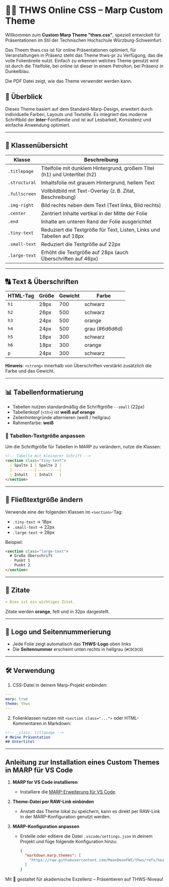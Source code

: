 # 🧑‍🏫 THWS Online CSS – Marp Custom Theme

Willkommen zum **Custom Marp Theme "thws.css"**, speziell entwickelt für Präsentationen im Stil der Technischen Hochschule Würzburg-Schweinfurt.

Das Theem thws.css ist für online Präsentationen optimiert, für Veranstaltungen in Präsenz steht das Theme thws-pr zu Verfügung, das die volle Folienbreite nutzt. Einfach zu erkennen welches Theme genutzt wird ist durch die Titelfolie, bei online ist dieser in einem Petrolton, bei Präsenz in Dunkelblau.

Die PDF Datei zeigt, wie das Theme verwendet werden kann.

## 🌟 Überblick

Dieses Theme basiert auf dem Standard-Marp-Design, erweitert durch individuelle Farben, Layouts und Textstile. Es integriert das moderne Schriftbild der **Inter**-Fontfamilie und ist auf Lesbarkeit, Konsistenz und einfache Anwendung optimiert.

---

## 🎨 Klassenübersicht

| Klasse              | Beschreibung                                                                 |
|---------------------|-------------------------------------------------------------------------------|
| `.titlepage`        | Titelfolie mit dunklem Hintergrund, großem Titel (h1) und Untertitel (h2)     |
| `.structural`       | Inhaltsfolie mit grauem Hintergrund, hellem Text                             |
| `.fullscreen`       | Vollbildbild mit Text-Overlay (z. B. Zitat, Beschreibung)                     |
| `.img-right`        | Bild rechts neben dem Text (Text links, Bild rechts)                          |
| `.center`           | Zentriert Inhalte vertikal in der Mitte der Folie                            |
| `.end`              | Inhalte am unteren Rand der Folie ausgerichtet                               |
| `.tiny-text`        | Reduziert die Textgröße für Text, Listen, Links und Tabellen auf 18px        |
| `.small-text`       | Reduziert die Textgröße auf 22px                                             |
| `.large-text`       | Erhöht die Textgröße auf 28px (auch Überschriften auf 46px)                  |

---

## 🔠 Text & Überschriften

| HTML-Tag  | Größe     | Gewicht   | Farbe        |
|-----------|-----------|-----------|--------------|
| `h1`      | 28px      | 700       | schwarz      |
| `h2`      | 26px      | 500       | schwarz      |
| `h3`      | 24px      | 500       | orange       |
| `h4`      | 24px      | 500       | grau (#6d6d6d)|
| `h5`      | 18px      | 300       | schwarz      |
| `h6`      | 18px      | 300       | orange       |
| `p`       | 24px      | 300       | schwarz      |

**Hinweis**: `<strong>` innerhalb von Überschriften verstärkt zusätzlich die Farbe und das Gewicht.

---

## 📊 Tabellenformatierung

- Tabellen nutzen standardmäßig die Schriftgröße `--small` (22px)
- Tabellenkopf (`<th>`) ist **weiß auf orange**
- Zeilenhintergründe alternieren (weiß / hellgrau)
- Rahmenfarbe: **weiß**

### 📝 Tabellen-Textgröße anpassen

Um die Schriftgröße für Tabellen in MARP zu verändern, nutze die Klassen:

```markdown
<!-- Tabelle mit kleinerer Schrift -->
<section class="tiny-text">
  | Spalte 1 | Spalte 2 |
  |----------|----------|
  | Inhalt   | Inhalt   |
</section>
```

---

## 📄 Fließtextgröße ändern

Verwende eine der folgenden Klassen im `<section>`-Tag:

- `.tiny-text` → 18px
- `.small-text` → 22px
- `.large-text` → 28px

Beispiel:

```markdown
<section class="large-text">
  # Große Überschrift
  - Punkt 1
  - Punkt 2
</section>
```

---

## 💬 Zitate

```markdown
> Dies ist ein wichtiges Zitat.
```

Zitate werden **orange**, fett und in 32px dargestellt.

---

## 📌 Logo und Seitennummerierung

- Jede Folie zeigt automatisch das **THWS-Logo** oben links
- Die **Seitennummer** erscheint unten rechts in hellgrau (`#CDCDCD`)

---

## 🛠️ Verwendung

1. CSS-Datei in deinem Marp-Projekt einbinden:
```yaml
---
marp: true
theme: thws
---
```

2. Folienklassen nutzen mit `<section class="...">` oder HTML-Kommentaren in Markdown:

```markdown
<!-- _class: titlepage -->
# Meine Präsentation
## Untertitel
```

---


## Anleitung zur Installation eines Custom Themes in MARP für VS Code

1. **MARP for VS Code installieren**
   - Installiere die [MARP-Erweiterung für VS Code](https://marketplace.visualstudio.com/items?itemName=marp-team.marp-vscode).

2. **Theme-Datei per RAW-Link einbinden**
   - Anstatt das Theme lokal zu speichern, kann es direkt per RAW-Link in der MARP-Konfiguration genutzt werden.

3. **MARP-Konfiguration anpassen**
   - Erstelle oder editiere die Datei `.vscode/settings.json` in deinem Projekt und füge folgende Konfiguration hinzu:

     ```json
     {
       "markdown.marp.themes": [
         "https://raw.githubusercontent.com/MeanDeanFWI/thws/refs/heads/main/thws.css"
       ]
     }
     ```
Mit 💛 gestaltet für akademische Exzellenz – Präsentieren auf THWS-Niveau!
